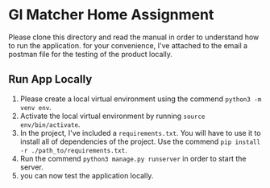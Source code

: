 # Gl Matcher Home Assignment

Please clone this directory and read the manual in order to understand how to run the application.
for your convenience, I've attached to the email a postman file for the testing of the product locally.

## Run App Locally

1. Please create a local virtual environment using the commend `python3 -m venv env`.
2. Activate the local virtual environment by running `source env/bin/activate`.
3. In the project, I've included a `requirements.txt`. You will have to use it to install all of dependencies of the project. Use the commend `pip install -r ./path_to/requirements.txt`.
4. Run the commend `python3 manage.py runserver` in order to start the server.
5. you can now test the application locally.
